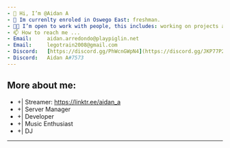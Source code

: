 ```yaml
---
- 👋 Hi, I’m @Aidan A
- 🏫 Im currenlty enroled in Oswego East: freshman. 
- 🤝🏻 I’m open to work with people, this includes: working on projects at no cost, giving support, completing projects for others.  
- 📫 How to reach me ...
- Email:     aidan.arredondo@playpiglin.net
- Email:     legotrain2008@gmail.com
- Discord:   [https://discord.gg/PhWcnGWpN4](https://discord.gg/JKP77P2GHF)
- Discord:   Aidan A#7573
---
```

More about me:
---
- +| Streamer: https://linktr.ee/aidan_a
- +| Server Manager
- +| Developer
- +| Music Enthusiast
- +| DJ
---
